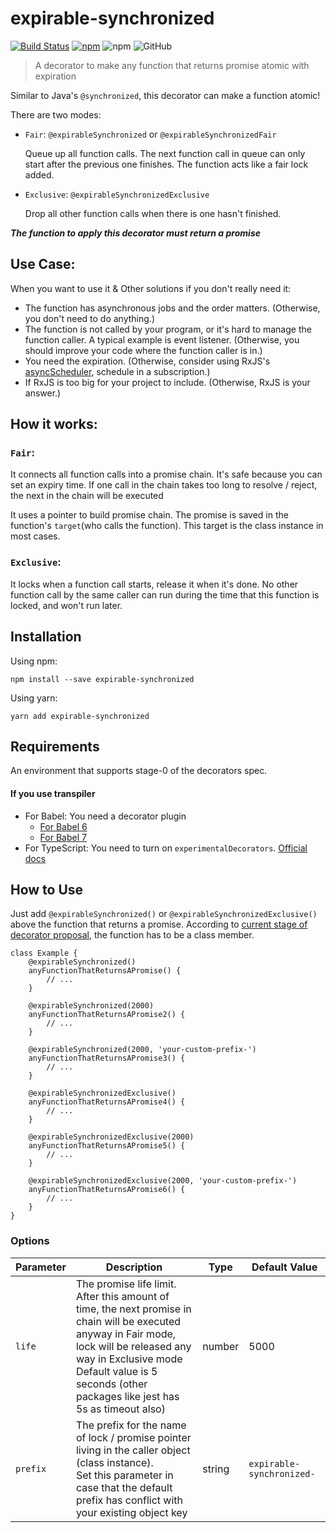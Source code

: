 # expirable-synchronized 

[![Build Status](https://travis-ci.org/Pike96/expirable-synchronized.svg?branch=master)](https://travis-ci.org/Pike96/expirable-synchronized)
[![npm](https://img.shields.io/npm/dt/expirable-synchronized.svg)](https://www.npmjs.com/package/expirable-synchronized)
![npm](https://img.shields.io/npm/v/expirable-synchronized.svg)
![GitHub](https://img.shields.io/github/license/Pike96/expirable-synchronized.svg)

> A decorator to make any function that returns promise atomic with expiration

Similar to Java's `@synchronized`, this decorator can make a function atomic!

There are two modes:

- `Fair`: `@expirableSynchronized` or `@expirableSynchronizedFair`

  Queue up all function calls. The next function call in queue can only start after the previous one finishes. The function acts like a fair lock added.

- `Exclusive`: `@expirableSynchronizedExclusive`

  Drop all other function calls when there is one hasn't finished.

***The function to apply this decorator must return a promise***

## Use Case:
When you want to use it & Other solutions if you don't really need it:
- The function has asynchronous jobs and the order matters. (Otherwise, you don't need to do anything.)
- The function is not called by your program, or it's hard to manage the function caller. A typical example is event listener. (Otherwise, you should improve your code where the function caller is in.)
- You need the expiration. (Otherwise, consider using RxJS's [asyncScheduler](https://rxjs-dev.firebaseapp.com/api/index/const/asyncScheduler), schedule in a subscription.)
- If RxJS is too big for your project to include. (Otherwise, RxJS is your answer.)

## How it works:

### `Fair`:
It connects all function calls into a promise chain. 
It's safe because you can set an expiry time. 
If one call in the chain takes too long to resolve / reject, the next in the chain will be executed

It uses a pointer to build promise chain. 
The promise is saved in the function's `target`(who calls the function). 
This target is the class instance in most cases.

### `Exclusive`:
It locks when a function call starts, release it when it's done. No other function call by the same caller can run during the time that this function is locked, and won't run later.


## Installation
Using npm: 

`npm install --save expirable-synchronized`

Using yarn:

`yarn add expirable-synchronized`

## Requirements
An environment that supports stage-0 of the decorators spec.

#### If you use transpiler
- For Babel: You need a decorator plugin
    - [For Babel 6](https://www.npmjs.com/package/babel-plugin-transform-decorators-legacy)
    - [For Babel 7](https://www.npmjs.com/package/@babel/plugin-proposal-decorators)
- For TypeScript: 
You need to turn on `experimentalDecorators`. 
[Official docs](https://www.typescriptlang.org/docs/handbook/decorators.html)

## How to Use
Just add `@expirableSynchronized()` or `@expirableSynchronizedExclusive()` above the function that returns a promise. 
According to [current stage of decorator proposal](https://github.com/tc39/proposal-decorators), 
the function has to be a class member.

```
class Example {
    @expirableSynchronized()
    anyFunctionThatReturnsAPromise() {
        // ...
    }

    @expirableSynchronized(2000)
    anyFunctionThatReturnsAPromise2() {
        // ...
    }

    @expirableSynchronized(2000, 'your-custom-prefix-')
    anyFunctionThatReturnsAPromise3() {
        // ...
    }

    @expirableSynchronizedExclusive()
    anyFunctionThatReturnsAPromise4() {
        // ...
    }

    @expirableSynchronizedExclusive(2000)
    anyFunctionThatReturnsAPromise5() {
        // ...
    }

    @expirableSynchronizedExclusive(2000, 'your-custom-prefix-')
    anyFunctionThatReturnsAPromise6() {
        // ...
    }
}
```

### Options
| Parameter | Description                                                                                                                                                                                                                                               | Type   | Default Value             |
|-----------|-----------------------------------------------------------------------------------------------------------------------------------------------------------------------------------------------------------------------------------------------------------|--------|---------------------------|
| `life`    | The promise life limit. <br> After this amount of time, the next promise in chain will be executed anyway in Fair mode, lock will be released any way in Exclusive mode <br> Default value is 5 seconds (other packages like jest has 5s as timeout also) | number | 5000                      |
| `prefix`  | The prefix for the name of lock / promise pointer living in the caller object (class instance). <br> Set this parameter in case that the default prefix has conflict with your existing object key                                                        | string | `expirable-synchronized-` |
